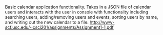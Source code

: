 Basic calendar application functionality. 
Takes in a JSON file of calendar users and interacts with the user in console with functionality including searching users, adding/removing users and events, sorting users by name, and writing out the new calendar to a file. 
http://www-scf.usc.edu/~csci201/assignments/Assignment1-1.pdf
